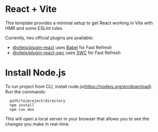 # React + Vite

This template provides a minimal setup to get React working in Vite with HMR and some ESLint rules.

Currently, two official plugins are available:

- [@vitejs/plugin-react](https://github.com/vitejs/vite-plugin-react/blob/main/packages/plugin-react/README.md) uses [Babel](https://babeljs.io/) for Fast Refresh
- [@vitejs/plugin-react-swc](https://github.com/vitejs/vite-plugin-react-swc) uses [SWC](https://swc.rs/) for Fast Refresh

    

# Install Node.js

To run project from CLI, install node.js(https://nodejs.org/en/download).  
Run the commands:   
```
  path/to/project/directory
  npm install  
  npm run dev
```
This will open a local server in your browser that allows you to see the changes you make in real-time. 

